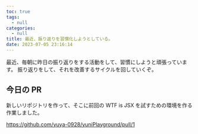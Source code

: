 ```yaml
---
toc: true
tags:
  - null
categories:
  - null
title: 最近、振り返りを習慣化しようとしている。
date: 2023-07-05 23:16:14
---
```


最近、毎朝に昨日の振り返りをする活動をして、習慣にしようと頑張っています。
振り返りをして、それを改善するサイクルを回していくぞ。

## 今日の PR

新しいリポジトリを作って、そこに前回の WTF is JSX を試すための環境を作る作業しました。

https://github.com/yuya-0928/yuniPlayground/pull/1
